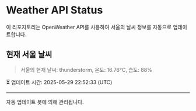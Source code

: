
# Weather API Status

이 리포지토리는 OpenWeather API를 사용하여 서울의 날씨 정보를 자동으로 업데이트합니다.

## 현재 서울 날씨
> 서울의 현재 날씨: thunderstorm, 온도: 16.76°C, 습도: 88%

⏳ 업데이트 시간: 2025-05-29 22:52:33 (UTC)

---
자동 업데이트 봇에 의해 관리됩니다.
